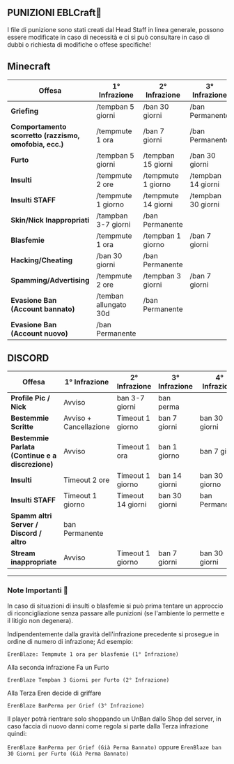 ## PUNIZIONI EBLCraft📒

I file di punizione sono stati creati dal Head Staff in linea generale, possono essere modificate in caso di necessità e ci si può consultare in caso di dubbi o richiesta di modifiche o offese specifiche!


## Minecraft
| Offesa                                                 | 1° Infrazione         | 2° Infrazione       | 3° Infrazione      | 4° Infrazione      | 5° Infrazione   | 6° Infrazione   |
|--------------------------------------------------------|-----------------------|---------------------|--------------------|--------------------|-----------------|-----------------|
| **Griefing**                                           | /tempban 5 giorni     | /ban 30 giorni      | /ban Permanente    |                    |                 |                 |
| **Comportamento scorretto (razzismo, omofobia, ecc.)** | /tempmute 1 ora       | /ban 7 giorni       | /ban Permanente    |                    |                 |                 |
| **Furto**                                              | /tempban 5 giorni     | /tempban 15 giorni  | /ban 30 giorni     | /ban Permanente    |                 |                 |
| **Insulti**                                            | /tempmute 2 ore       | /tempmute 1 giorno  | /tempban 14 giorni | /tempban 30 giorno | /ban Permanente |                 |
| **Insulti STAFF**                                      | /tempmute 1 giorno    | /tempmute 14 giorni | /tempban 30 giorni | /ban Permanente    |                 |                 |
| **Skin/Nick Inappropriati**                            | /tampban 3-7 giorni   | /ban Permanente     |                    |                    |                 |                 |
| **Blasfemie**                                          | /tempmute 1 ora       | /tempban 1 giorno   | /ban 7 giorni      | /ban 30 giorni     | /ban 60 giorni  | /ban Permanente |
| **Hacking/Cheating**                                   | /ban 30 giorni        | /ban Permanente     |                    |                    |                 |                 |
| **Spamming/Advertising**                               | /tempmute 2 ore       | /tempban 3 giorni   | /ban 7 giorni      | /ban 15 giorni     | /ban 30 giorni  | /ban Permanente |
| **Evasione Ban (Account bannato)**                     | /temban allungato 30d | /ban Permanente     |                    |                    |                 |                 |
| **Evasione Ban (Account nuovo)**                       | /ban Permanente       |                     |                    |                    |                 |                 |

## DISCORD
| Offesa                                          | 1° Infrazione          | 2° Infrazione     | 3° Infrazione | 4° Infrazione  | 5° Infrazione  | 6° Infrazione  |
|-------------------------------------------------|------------------------|-------------------|---------------|----------------|----------------|----------------|
| **Profile Pic / Nick**                          | Avviso                 | ban 3-7 giorni    | ban perma     |                |                |                |
| **Bestemmie Scritte**                           | Avviso + Cancellazione | Timeout 1 giorno  | ban 7 giorni  | ban 30 giorni  | ban Permanente |                |
| **Bestemmie Parlata (Continue e a discrezione)** | Avviso                 | Timeout 1 ora     | ban 1 giorno  | ban 7 giorni   | ban 30 giorni  | ban Permanente |
| **Insulti**                                     | Timeout 2 ore          | Timeout 1 giorno  | ban 14 giorni | ban 30 giorno  | ban Permanente |                |
| **Insulti STAFF**                               | Timeout 1 giorno       | Timeout 14 giorni | ban 30 giorni | ban Permanente |                |                |
| **Spamm altri Server / Discord / altro**        | ban Permanente         |                   |               |                |                |                |
| **Stream inappropriate**                        | Avviso                 | Timeout 1 giorno  | ban 7 giorni  | ban 30 giorni  | ban Permanente |                |


----
### Note Importanti 📌
In caso di situazioni di insulti o blasfemie si può prima tentare un approccio di riconcigliazione senza passare alle punizioni (se l'ambiente lo permette e il litigio non degenera).


Indipendentemente dalla gravità dell'infrazione precedente si prosegue in ordine di numero di infrazione;
Ad esempio:

`ErenBlaze: Tempmute 1 ora per blasfemie (1° Infrazione)`

Alla seconda infrazione Fa un Furto

`ErenBlaze Tempban 3 Giorni per Furto (2° Infrazione)`

Alla Terza Eren decide di griffare

`ErenBlaze BanPerma per Grief (3° Infrazione)`

Il player potrà rientrare solo shoppando un UnBan dallo Shop del server, in caso faccia di nuovo danni come regola si parte dalla Terza infrazione quindi:

`ErenBlaze BanPerma per Grief (Già Perma Bannato)` oppure `ErenBlaze ban 30 Giorni per Furto (Già Perma Bannato)`
